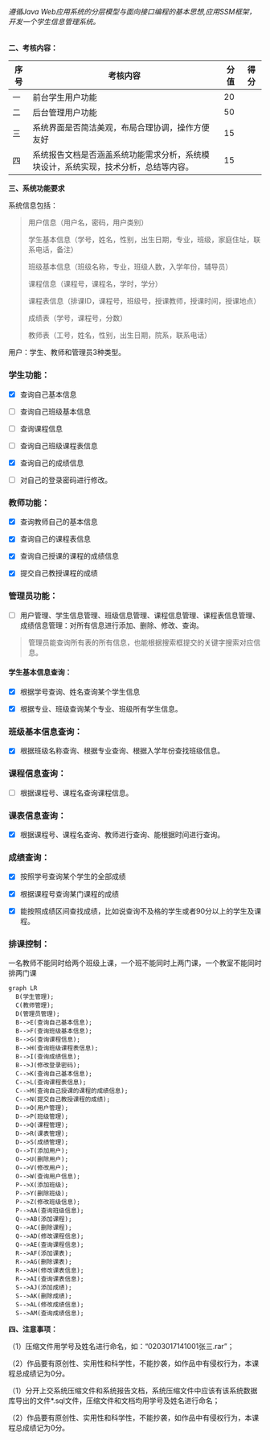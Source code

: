 ###### 遵循Java Web应用系统的分层模型与面向接口编程的基本思想,应用SSM框架，开发一个学生信息管理系统。

**二、考核内容：**


| 序号 | 考核内容                                       | 分值 | 得分 |
|----|--------------------------------------------|----|----|
| 一  | 前台学生用户功能                                   | 20 |    |
| 二  | 后台管理用户功能                                   | 50 |    |
| 三  | 系统界面是否简洁美观，布局合理协调，操作方便友好                   | 15 |    |
| 四  | 系统报告文档是否涵盖系统功能需求分析，系统模块设计，系统实现，技术分析，总结等内容。 | 15 |    |

**三、系统功能要求**

系统信息包括：

> 用户信息（用户名，密码，用户类别）
>
> 学生基本信息（学号，姓名，性别，出生日期，专业，班级，家庭住址，联系电话，备注）
>
> 班级基本信息（班级名称，专业，班级人数，入学年份，辅导员）
>
> 课程信息（课程号，课程名，学时，学分）
>
> 课程表信息（排课ID，课程号，班级号，授课教师，授课时间，授课地点）
>
> 成绩表（学号，课程号，分数）
>
> 教师表（工号，姓名，性别，出生日期，院系，联系电话）



用户：学生、教师和管理员3种类型。



### 学生功能：

- [x] 查询自己基本信息


- [ ] 查询自己班级基本信息


- [ ] 查询课程信息


- [ ] 查询自己班级课程表信息


- [x] 查询自己的成绩信息


- [ ] 对自己的登录密码进行修改。


### 教师功能：

- [x] 查询教师自己的基本信息
- [x] 查询自己的课程表信息
- [x] 查询自己授课的课程的成绩信息
- [x] 提交自己教授课程的成绩


### 管理员功能：

- [ ] 用户管理、学生信息管理、班级信息管理、课程信息管理、课程表信息管理、成绩信息管理：对所有信息进行添加、删除、修改、查询。


> 管理员能查询所有表的所有信息，也能根据搜索框提交的关键字搜索对应信息。

#### 学生基本信息查询：

- [x] 根据学号查询、姓名查询某个学生信息

- [x] 根据专业、班级查询某个专业、班级所有学生信息。

### 班级基本信息查询：

- [x] 根据班级名称查询、根据专业查询、根据入学年份查找班级信息。

### 课程信息查询：

- [ ] 根据课程号、课程名查询课程信息。

### 课表信息查询：

- [x] 根据课程号、课程名查询、教师进行查询、能根据时间进行查询。

### 成绩查询：

- [x] 按照学号查询某个学生的全部成绩

- [x] 根据课程号查询某门课程的成绩
- [x] 能按照成绩区间查找成绩，比如说查询不及格的学生或者90分以上的学生及课程。

### 排课控制：

一名教师不能同时给两个班级上课，一个班不能同时上两门课，一个教室不能同时排两门课


```mermaid
graph LR
  B(学生管理);
  C(教师管理);
  D(管理员管理);
  B-->E(查询自己基本信息);
  B-->F(查询班级基本信息);
  B-->G(查询课程信息);
  B-->H(查询班级课程表信息);
  B-->I(查询成绩信息);
  B-->J(修改登录密码);
  C-->K(查询自己基本信息);
  C-->L(查询课程表信息);
  C-->M(查询自己授课的课程的成绩信息);
  C-->N(提交自己教授课程的成绩);
  D-->O(用户管理);
  D-->P(班级管理);
  D-->Q(课程管理);
  D-->R(课表管理);
  D-->S(成绩管理);
  O-->T(添加用户);
  O-->U(删除用户);
  O-->V(修改用户);
  O-->W(查询用户信息);
  P-->X(添加班级);
  P-->Y(删除班级);
  P-->Z(修改班级信息);
  P-->AA(查询班级信息);
  Q-->AB(添加课程);
  Q-->AC(删除课程);
  Q-->AD(修改课程信息);
  Q-->AE(查询课程信息);
  R-->AF(添加课表);
  R-->AG(删除课表);
  R-->AH(修改课表信息);
  R-->AI(查询课表信息);
  S-->AJ(添加成绩);
  S-->AK(删除成绩);
  S-->AL(修改成绩信息);
  S-->AM(查询成绩信息);

```

**四、注意事项：**

（1）压缩文件用学号及姓名进行命名，如：“0203017141001张三.rar”；

（2）作品要有原创性、实用性和科学性，不能抄袭，如作品中有侵权行为，本课程总成绩记为0分。

（1）分开上交系统压缩文件和系统报告文档，系统压缩文件中应该有该系统数据库导出的文件*.sql文件，压缩文件和文档均用学号及姓名进行命名；

（2）作品要有原创性、实用性和科学性，不能抄袭，如作品中有侵权行为，本课程总成绩记为0分。
